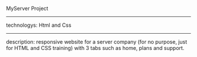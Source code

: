 MyServer Project
<hr>
technologys: Html and Css
<hr>
description: responsive website for a server company (for no purpose, just for HTML and CSS training) with 3 tabs such as home, plans and support.
